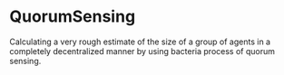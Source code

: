 # QuorumSensing
Calculating a very rough estimate of the size of a group of agents in a completely decentralized manner by using bacteria process of quorum sensing.
